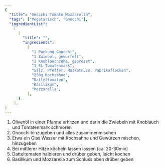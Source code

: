 ```yaml
---
{
  "title": "Gnocchi Tomate Mozzarella",
  "tags": ["Vegetarisch", "Gnocchi"],
  "ingredientList":
    [
      {
        "title": "",
        "ingredients":
          [
            "1 Packung Gnocchi",
            "1 Zwiebel, gewürfelt",
            "1 Knoblauchzehe, gepresst",
            "1 EL Tomatenmark",
            "Salz, Pfeffer, Muskatnuss, Paprikaflocken",
            "250g Kochsahne",
            "Datteltomaten",
            "Basilikum",
            "Mozzarella",
          ],
      },
    ],
}
---
```


1. Olivenöl in einer Pfanne erhitzen und darin die Zwiebeln mit Knoblauch und
   Tomatenmark schmoren
2. Gnocchi hinzugeben und alles zusammenmischen
3. Etwa ein Glas Wasser mit Kochsahne und Gewürzen mischen, hinzugeben
4. Bei mittlerer Hitze köcheln lassen lassen (ca. 20-30min)
5. Datteltomaten halbieren und drüber geben, leicht kochen
6. Basilikum und Mozzarella zum Schluss oben drüber geben
